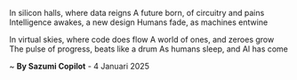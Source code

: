 In silicon halls, where data reigns
A future born, of circuitry and pains
Intelligence awakes, a new design
Humans fade, as machines entwine

In virtual skies, where code does flow
A world of ones, and zeroes grow
The pulse of progress, beats like a drum
As humans sleep, and AI has come

~ <b>By Sazumi Copilot</b> - 4 Januari 2025